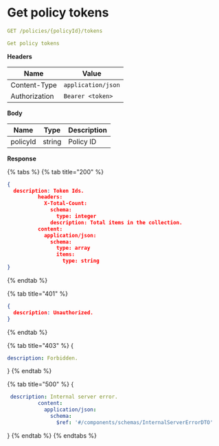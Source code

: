 # Get policy tokens

```yaml
GET /policies/{policyId}/tokens
```

```yaml
Get policy tokens
```

**Headers**

| Name          | Value              |
| ------------- | ------------------ |
| Content-Type  | `application/json` |
| Authorization | `Bearer <token>`   |

**Body**

| Name     | Type   | Description |
| -------- | ------ | ----------- |
| policyId | string | Policy ID   |

**Response**

{% tabs %}
{% tab title="200" %}
```json
{
  description: Token Ids.
          headers:
            X-Total-Count:
              schema:
                type: integer
              description: Total items in the collection.
          content:
            application/json:
              schema:
                type: array
                items:
                  type: string
}
```
{% endtab %}

{% tab title="401" %}
```json
{
  description: Unauthorized.
}
```
{% endtab %}

{% tab title="403" %}
{

```yaml
description: Forbidden.
```

}
{% endtab %}

{% tab title="500" %}
{

```yaml
 description: Internal server error.
          content:
            application/json:
              schema:
                $ref: '#/components/schemas/InternalServerErrorDTO'
```

}
{% endtab %}
{% endtabs %}
